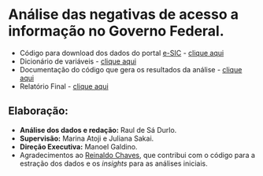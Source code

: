 # Análise das negativas de acesso a informação no Governo Federal.

* Código para download dos dados do portal [e-SIC](http://www.consultaesic.cgu.gov.br/busca/_layouts/15/DownloadPedidos/DownloadDados.aspx) - [clique aqui](/code/download_dados_cgu.ipynb)
* Dicionário de variáveis - [clique aqui](http://www.consultaesic.cgu.gov.br/arquivosRelatorios/PedidosRespostas/Dicionario-Dados-Exportacao.txt)
* Documentação do código que gera os resultados da análise - [clique aqui]()
* Relatório Final - [clique aqui]()

## Elaboração:

* **Análise dos dados e redação:** Raul de Sá Durlo.
* **Supervisão:** Marina Atoji e Juliana Sakai.
* **Direção Executiva:** Manoel Galdino.
* Agradecimentos ao [Reinaldo Chaves](https://github.com/reichaves), que contribui com o código para a estração dos dados e os *insights* para as análises iniciais.
